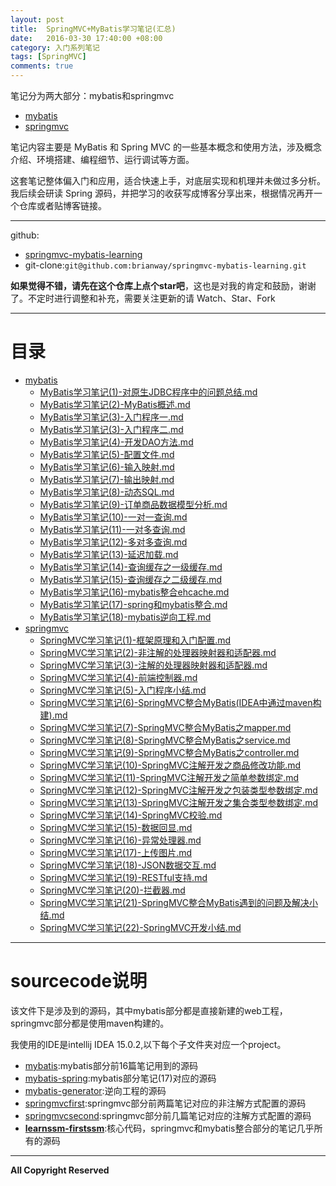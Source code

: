 ```yaml
---
layout: post
title:  SpringMVC+MyBatis学习笔记(汇总)
date:   2016-03-30 17:40:00 +08:00
category: 入门系列笔记
tags: [SpringMVC]
comments: true
---
```


笔记分为两大部分：mybatis和springmvc

- [mybatis](http://blog.csdn.net/h3243212/article/category/6110387)
- [springmvc](http://blog.csdn.net/h3243212/article/category/6110387)

笔记内容主要是 MyBatis 和 Spring MVC 的一些基本概念和使用方法，涉及概念介绍、环境搭建、编程细节、运行调试等方面。

这套笔记整体偏入门和应用，适合快速上手，对底层实现和机理并未做过多分析。我后续会研读 Spring 源码，并把学习的收获写成博客分享出来，根据情况再开一个仓库或者贴博客链接。

<!-- more -->

-----

github:

- [springmvc-mybatis-learning](https://github.com/brianway/springmvc-mybatis-learning)
- git-clone:`git@github.com:brianway/springmvc-mybatis-learning.git`



**如果觉得不错，请先在这个仓库上点个star吧**，这也是对我的肯定和鼓励，谢谢了。不定时进行调整和补充，需要关注更新的请 Watch、Star、Fork




-----

# 目录

  - [mybatis](/mybatis)
    - [MyBatis学习笔记(1)-对原生JDBC程序中的问题总结.md](http://blog.csdn.net/h3243212/article/details/50756617)
    - [MyBatis学习笔记(2)-MyBatis概述.md](http://blog.csdn.net/h3243212/article/details/50756622)
    - [MyBatis学习笔记(3)-入门程序一.md](http://blog.csdn.net/h3243212/article/details/50756631)
    - [MyBatis学习笔记(3)-入门程序二.md](http://blog.csdn.net/h3243212/article/details/50756635)
    - [MyBatis学习笔记(4)-开发DAO方法.md](http://blog.csdn.net/h3243212/article/details/50756808)
    - [MyBatis学习笔记(5)-配置文件.md](http://blog.csdn.net/h3243212/article/details/50759845)
    - [MyBatis学习笔记(6)-输入映射.md](http://blog.csdn.net/h3243212/article/details/50765375)
    - [MyBatis学习笔记(7)-输出映射.md](http://blog.csdn.net/h3243212/article/details/50765422)
    - [MyBatis学习笔记(8)-动态SQL.md](http://blog.csdn.net/h3243212/article/details/50766105)
    - [MyBatis学习笔记(9)-订单商品数据模型分析.md](http://blog.csdn.net/h3243212/article/details/50770013)
    - [MyBatis学习笔记(10)-一对一查询.md](http://blog.csdn.net/h3243212/article/details/50770023)
    - [MyBatis学习笔记(11)-一对多查询.md](http://blog.csdn.net/h3243212/article/details/50770026)
    - [MyBatis学习笔记(12)-多对多查询.md](http://blog.csdn.net/h3243212/article/details/50770032)
    - [MyBatis学习笔记(13)-延迟加载.md](http://blog.csdn.net/h3243212/article/details/50770050)
    - [MyBatis学习笔记(14)-查询缓存之一级缓存.md](http://blog.csdn.net/h3243212/article/details/50774921)
    - [MyBatis学习笔记(15)-查询缓存之二级缓存.md](http://blog.csdn.net/h3243212/article/details/50778927)
    - [MyBatis学习笔记(16)-mybatis整合ehcache.md](http://blog.csdn.net/h3243212/article/details/50778933)
    - [MyBatis学习笔记(17)-spring和mybatis整合.md](http://blog.csdn.net/h3243212/article/details/50778934)
    - [MyBatis学习笔记(18)-mybatis逆向工程.md](http://blog.csdn.net/h3243212/article/details/50778937)
  - [springmvc](/springmvc)
    - [SpringMVC学习笔记(1)-框架原理和入门配置.md](http://blog.csdn.net/h3243212/article/details/50828141)
    - [SpringMVC学习笔记(2)-非注解的处理器映射器和适配器.md](http://blog.csdn.net/h3243212/article/details/50829777)   
    - [SpringMVC学习笔记(3)-注解的处理器映射器和适配器.md](http://blog.csdn.net/h3243212/article/details/50834272)
    - [SpringMVC学习笔记(4)-前端控制器.md](http://blog.csdn.net/h3243212/article/details/50834276)
    - [SpringMVC学习笔记(5)-入门程序小结.md](http://blog.csdn.net/h3243212/article/details/50834278)
    - [SpringMVC学习笔记(6)-SpringMVC整合MyBatis(IDEA中通过maven构建).md](http://blog.csdn.net/h3243212/article/details/50837187)
    - [SpringMVC学习笔记(7)-SpringMVC整合MyBatis之mapper.md](http://blog.csdn.net/h3243212/article/details/50837878)
    - [SpringMVC学习笔记(8)-SpringMVC整合MyBatis之service.md](http://blog.csdn.net/h3243212/article/details/50843840)
    - [SpringMVC学习笔记(9)-SpringMVC整合MyBatis之controller.md](http://blog.csdn.net/h3243212/article/details/50845546)
    - [SpringMVC学习笔记(10)-SpringMVC注解开发之商品修改功能.md](http://blog.csdn.net/h3243212/article/details/50845549)
    - [SpringMVC学习笔记(11)-SpringMVC注解开发之简单参数绑定.md](http://blog.csdn.net/h3243212/article/details/50854748)
    - [SpringMVC学习笔记(12)-SpringMVC注解开发之包装类型参数绑定.md](http://blog.csdn.net/h3243212/article/details/50854757)
    - [SpringMVC学习笔记(13)-SpringMVC注解开发之集合类型参数绑定.md](http://blog.csdn.net/h3243212/article/details/50854765)
    - [SpringMVC学习笔记(14)-SpringMVC校验.md](http://blog.csdn.net/h3243212/article/details/50864737)
    - [SpringMVC学习笔记(15)-数据回显.md](http://blog.csdn.net/h3243212/article/details/50864744)
    - [SpringMVC学习笔记(16)-异常处理器.md](http://blog.csdn.net/h3243212/article/details/50864745)
    - [SpringMVC学习笔记(17)-上传图片.md](http://blog.csdn.net/h3243212/article/details/50885274)
    - [SpringMVC学习笔记(18)-JSON数据交互.md](http://blog.csdn.net/h3243212/article/details/50885288)
    - [SpringMVC学习笔记(19)-RESTful支持.md](http://blog.csdn.net/h3243212/article/details/50885293)
    - [SpringMVC学习笔记(20)-拦截器.md](http://blog.csdn.net/h3243212/article/details/50894887)
    - [SpringMVC学习笔记(21)-SpringMVC整合MyBatis遇到的问题及解决小结.md](http://blog.csdn.net/h3243212/article/details/50894901)
    - [SpringMVC学习笔记(22)-SpringMVC开发小结.md](http://blog.csdn.net/h3243212/article/details/50894913)


-----


# sourcecode说明

该文件下是涉及到的源码，其中mybatis部分都是直接新建的web工程，springmvc部分都是使用maven构建的。

我使用的IDE是intellij IDEA 15.0.2,以下每个子文件夹对应一个project。

- [mybatis](https://github.com/brianway/springmvc-mybatis-learning/tree/master/sourcecode/mybatis):mybatis部分前16篇笔记用到的源码
- [mybatis-spring](https://github.com/brianway/springmvc-mybatis-learning/tree/master/sourcecode/mybatis-spring):mybatis部分笔记(17)对应的源码
- [mybatis-generator](https://github.com/brianway/springmvc-mybatis-learning/tree/master/sourcecode/mybatis-generator):逆向工程的源码
- [springmvcfirst](https://github.com/brianway/springmvc-mybatis-learning/tree/master/sourcecode/springmvcfirst):springmvc部分前两篇笔记对应的非注解方式配置的源码
- [springmvcsecond](https://github.com/brianway/springmvc-mybatis-learning/tree/master/sourcecode/springmvcsecond):springmvc部分前几篇笔记对应的注解方式配置的源码
- [**learnssm-firstssm**](https://github.com/brianway/springmvc-mybatis-learning/tree/master/sourcecode/learnssm-firstssm):核心代码，springmvc和mybatis整合部分的笔记几乎所有的源码


-------

**All Copyright Reserved**
